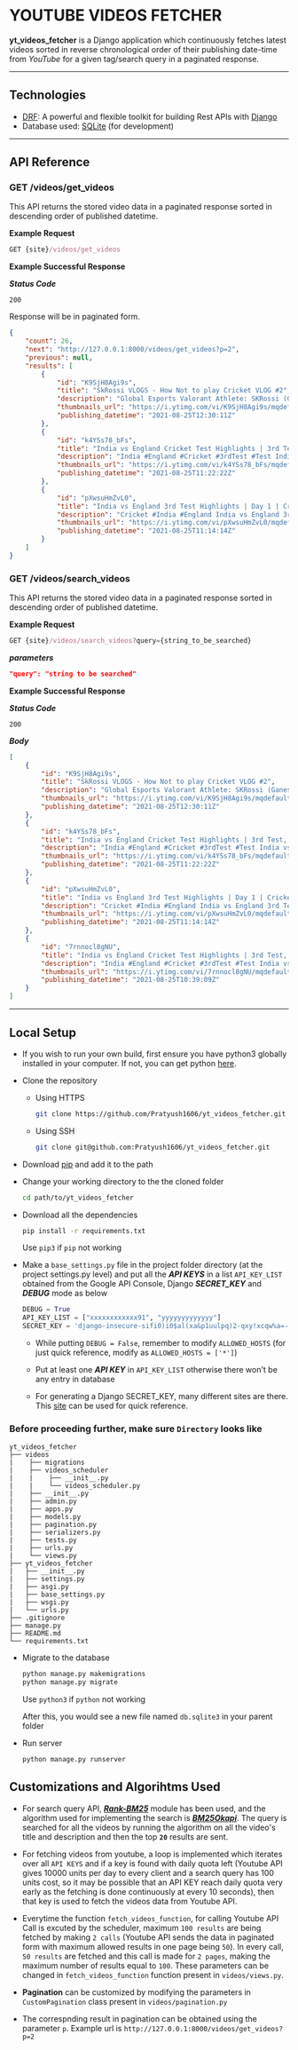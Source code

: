 # YOUTUBE VIDEOS FETCHER

**yt_videos_fetcher** is a Django application which continuously fetches latest videos sorted in reverse chronological order of their publishing date-time from *YouTube* for a given tag/search query in a paginated response.

---

## **Technologies**

* [DRF](www.django-rest-framework.org/): A powerful and flexible toolkit for building Rest APIs with [Django](https://www.djangoproject.com/)
* Database used: [SQLite](https://www.sqlite.org/index.html) (for development)

---

## **API Reference**

### **GET** /videos/get_videos

This API returns the stored video data in a paginated response sorted in descending order of published datetime.

**Example Request**

```js
GET {site}/videos/get_videos
```

**Example Successful Response**

***Status Code***

`200`

Response will be in paginated form.

```json
{
    "count": 26,
    "next": "http://127.0.0.1:8000/videos/get_videos?p=2",
    "previous": null,
    "results": [
        {
            "id": "K9SjH8Agi9s",
            "title": "SkRossi VLOGS - How Not to play Cricket VLOG #2",
            "description": "Global Esports Valorant Athlete: SKRossi (Ganesh) On this channel, I play Valorant live and sometimes other games as well. I am a part of the Indian Esports ...",
            "thumbnails_url": "https://i.ytimg.com/vi/K9SjH8Agi9s/mqdefault.jpg",
            "publishing_datetime": "2021-08-25T12:30:11Z"
        },
        {
            "id": "k4YSs78_bFs",
            "title": "India vs England Cricket Test Highlights | 3rd Test, Day 1 | Cricket Highlights 08/25/2021 P2",
            "description": "India #England #Cricket #3rdTest #Test India vs England Cricket Test Full-Match Highlights | 3rd Test, Day 1 | Cricket Highlights 08/25/2021 England vs India ...",
            "thumbnails_url": "https://i.ytimg.com/vi/k4YSs78_bFs/mqdefault.jpg",
            "publishing_datetime": "2021-08-25T11:22:22Z"
        },
        {
            "id": "pXwsuHmZvL0",
            "title": "India vs England 3rd Test Highlights | Day 1 | Cricket Highlights | IND vs ENG 08/25/2021 P2",
            "description": "Cricket #India #England India vs England 3rd Test Highlights | Day 1 | Cricket Highlights | IND vs ENG 08/25/2021 England vs India 3rd Test Highlights | Day 1 ...",
            "thumbnails_url": "https://i.ytimg.com/vi/pXwsuHmZvL0/mqdefault.jpg",
            "publishing_datetime": "2021-08-25T11:14:14Z"
        }
    ]
}
```

### **GET** /videos/search_videos

This API returns the stored video data in a paginated response sorted in descending order of published datetime.

**Example Request**

```js
GET {site}/videos/search_videos?query={string_to_be_searched}
```

***parameters***

```json
"query": "string to be searched"
```

**Example Successful Response**

***Status Code***

`200`

***Body***

```json
[
    {
        "id": "K9SjH8Agi9s",
        "title": "SkRossi VLOGS - How Not to play Cricket VLOG #2",
        "description": "Global Esports Valorant Athlete: SKRossi (Ganesh) On this channel, I play Valorant live and sometimes other games as well. I am a part of the Indian Esports ...",
        "thumbnails_url": "https://i.ytimg.com/vi/K9SjH8Agi9s/mqdefault.jpg",
        "publishing_datetime": "2021-08-25T12:30:11Z"
    },
    {
        "id": "k4YSs78_bFs",
        "title": "India vs England Cricket Test Highlights | 3rd Test, Day 1 | Cricket Highlights 08/25/2021 P2",
        "description": "India #England #Cricket #3rdTest #Test India vs England Cricket Test Full-Match Highlights | 3rd Test, Day 1 | Cricket Highlights 08/25/2021 England vs India ...",
        "thumbnails_url": "https://i.ytimg.com/vi/k4YSs78_bFs/mqdefault.jpg",
        "publishing_datetime": "2021-08-25T11:22:22Z"
    },
    {
        "id": "pXwsuHmZvL0",
        "title": "India vs England 3rd Test Highlights | Day 1 | Cricket Highlights | IND vs ENG 08/25/2021 P2",
        "description": "Cricket #India #England India vs England 3rd Test Highlights | Day 1 | Cricket Highlights | IND vs ENG 08/25/2021 England vs India 3rd Test Highlights | Day 1 ...",
        "thumbnails_url": "https://i.ytimg.com/vi/pXwsuHmZvL0/mqdefault.jpg",
        "publishing_datetime": "2021-08-25T11:14:14Z"
    },
    {
        "id": "7rnnocl8gNU",
        "title": "India vs England Cricket Test Highlights | 3rd Test, Day 1 | Cricket Highlights 08/25/2021",
        "description": "India #England #Cricket #3rdTest #Test India vs England Cricket Test Full-Match Highlights | 3rd Test, Day 1 | Cricket Highlights 08/25/2021 England vs India ...",
        "thumbnails_url": "https://i.ytimg.com/vi/7rnnocl8gNU/mqdefault.jpg",
        "publishing_datetime": "2021-08-25T10:39:09Z"
    }
]
```

---

## **Local Setup**

* If you wish to run your own build, first ensure you have python3 globally installed in your computer. If not, you can get python [here](https://www.python.org/downloads/).

* Clone the repository

  * Using HTTPS

    ```sh
    git clone https://github.com/Pratyush1606/yt_videos_fetcher.git
    ```
  
  * Using SSH

    ```sh
    git clone git@github.com:Pratyush1606/yt_videos_fetcher.git
    ```

* Download [pip](https://pip.pypa.io/en/stable/installing/) and add it to the path

* Change your working directory to the the cloned folder

    ```bash
    cd path/to/yt_videos_fetcher
    ```

* Download all the dependencies

    ```bash
    pip install -r requirements.txt
    ```

    Use `pip3` if `pip` not working


* Make a ``base_settings.py`` file in the project folder directory (at the project settings.py level) and put all the ***API KEYS*** in a list `API_KEY_LIST` obtained from the Google API Console, Django ***SECRET_KEY*** and ***DEBUG*** mode as below

    ```python
    DEBUG = True
    API_KEY_LIST = ["xxxxxxxxxxxx91", "yyyyyyyyyyyyy"]
    SECRET_KEY = 'django-insecure-sifi0)i0$al(xa&p1uulpq)2-qxy!xcqw%a=-x$+*h**#6rrq'
    ```

  * While putting `DEBUG = False`, remember to modify `ALLOWED_HOSTS` (for just quick reference, modify as `ALLOWED_HOSTS = ['*']`)

  * Put at least one ***API KEY*** in `API_KEY_LIST` otherwise there won't be any entry in database

  * For generating a Django SECRET_KEY, many different sites are there. This [site](https://miniwebtool.com/django-secret-key-generator/) can be used for quick reference.

### Before proceeding further, make sure ```Directory``` looks like

```
yt_videos_fetcher
├── videos
|    ├── migrations
|    ├── videos_scheduler
|    |    ├── __init__.py
|    |    └── videos_scheduler.py
|    ├── __init__.py
|    ├── admin.py
|    ├── apps.py
|    ├── models.py
|    ├── pagination.py
|    ├── serializers.py
|    ├── tests.py
|    ├── urls.py
|    └── views.py
├── yt_videos_fetcher
|   ├── __init__.py
|   ├── settings.py
|   ├── asgi.py
|   ├── base_settings.py
|   ├── wsgi.py
|   └── urls.py
├── .gitignore
├── manage.py
├── README.md
└── requirements.txt
```

* Migrate to the database

    ```bash
    python manage.py makemigrations
    python manage.py migrate
    ```

    Use `python3` if `python` not working

    After this, you would see a new file named `db.sqlite3` in your parent folder

* Run server

    ```sh
    python manage.py runserver
    ```

## **Customizations and Algorihtms Used**

* For search query API, [***Rank-BM25***](https://pypi.org/project/rank-bm25/) module has been used, and the algorithm used for implementing the search is [***BM25Okapi***](https://en.wikipedia.org/wiki/Okapi_BM25). The query is searched for all the videos by running the algorithm on all the video's title and description and then the top **`20`** results are sent.

* For fetching videos from youtube, a loop is implemented which iterates over all `API KEYS` and if a key is found with daily quota left (Youtube API gives 10000 units per day to every client and a search query has 100 units cost, so it may be possible that an API KEY reach daily quota very early as the fetching is done continuously at every 10 seconds), then that key is used to fetch the videos data from Youtube API.

* Everytime the function `fetch_videos_function`, for calling Youtube API Call is excuted by the scheduler, maximum `100 results` are being fetched by making `2 calls` (Youtube API sends the data in paginated form with maximum allowed results in one page being `50`). In every call, `50 results` are fetched and this call is made for `2 pages`, making the maximum number of results equal to `100`. These parameters can be changed in `fetch_videos_function` function present in `videos/views.py`.

* **Pagination** can be customized by modifying the parameters in `CustomPagination` class present in `videos/pagination.py`

* The correspnding result in pagination can be obtained using the parameter `p`.
Example url is `http://127.0.0.1:8000/videos/get_videos?p=2`
